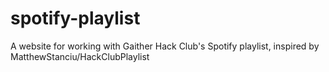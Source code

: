 # spotify-playlist
A website for working with Gaither Hack Club's Spotify playlist, inspired by MatthewStanciu/HackClubPlaylist
